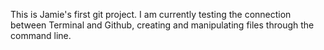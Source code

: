This is Jamie's first git project. 
I am currently testing the connection between Terminal and Github, creating and manipulating files through the command line.